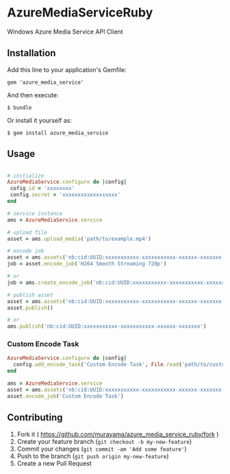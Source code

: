 # AzureMediaServiceRuby

Windows Azure Media Service API Client

## Installation

Add this line to your application's Gemfile:

    gem 'azure_media_service'

And then execute:

    $ bundle

Or install it yourself as:

    $ gem install azure_media_service

## Usage

```ruby

# initialize
AzureMediaService.configure do |config|
 cofig.id = 'xxxxxxxx' 
 config.secret = 'xxxxxxxxxxxxxxxxxx'
end

# service instance
ams = AzureMediaService.service

# upload file
asset = ams.upload_media('path/to/example.mp4')

# encode job
asset = ams.assets('nb:cid:UUID:xxxxxxxxxxx-xxxxxxxxxxx-xxxxxx-xxxxxxx')
job = asset.encode_job('H264 Smooth Streaming 720p')

# or
job = ams.create_encode_job('nb:cid:UUID:xxxxxxxxxxx-xxxxxxxxxxx-xxxxxx-xxxxxxx', 'H264 Smooth Streaming 720p')

# publish asset
asset = ams.assets('nb:cid:UUID:xxxxxxxxxxx-xxxxxxxxxxx-xxxxxx-xxxxxxx')
asset.publish()

# or
ams.publish('nb:cid:UUID:xxxxxxxxxxx-xxxxxxxxxxx-xxxxxx-xxxxxxx')
```

### Custom Encode Task

```ruby
AzureMediaService.configure do |config|
  config.add_encode_task('Custom Encode Task', File.read('path/to/custome_task.xml'))
end

ams = AzureMediaService.service
asset = ams.assets('nb:cid:UUID:xxxxxxxxxxx-xxxxxxxxxxx-xxxxxx-xxxxxxx')
asset.encode_job('Custom Encode Task')
```

## Contributing

1. Fork it ( https://github.com/murayama/azure_media_service_ruby/fork )
2. Create your feature branch (`git checkout -b my-new-feature`)
3. Commit your changes (`git commit -am 'Add some feature'`)
4. Push to the branch (`git push origin my-new-feature`)
5. Create a new Pull Request
